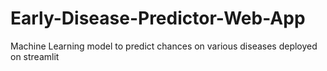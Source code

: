 # Early-Disease-Predictor-Web-App
Machine Learning model to predict chances on various diseases deployed on streamlit
